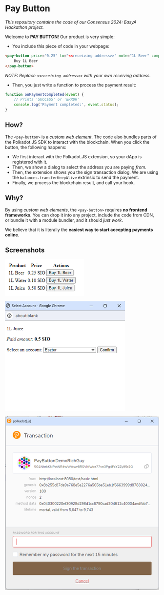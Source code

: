 # Pay Button

_This repository contains the code of our Consensus 2024: EasyA Hackathon project._

Welcome to **PAY BUTTON**! Our product is very simple:

* You include this piece of code in your webpage:

```html
<pay-button price="0.25" to="<<receiving address>>" note="1L Beer" completed="onPaymentCompleted(event)">
    Buy 1L Beer
</pay-button>
```

_NOTE: Replace `<<receiving address>>` with your own receiving address._

* Then, you just write a function to process the payment result:

```javascript
function onPaymentCompleted(event) {
    // Prints 'SUCCESS' or 'ERROR'
    console.log('Payment completed:', event.status);
}
```

## How?

The `<pay-button>` is a [_custom web element_](https://developer.mozilla.org/en-US/docs/Web/API/Web_components/Using_custom_elements). The code also bundles parts of the Polkadot.JS SDK to interact with the blockchain. When you click the button, the following happens:

* We first interact with the Polkadot.JS extension, so your dApp is registered with it.
* Then, we show a dialog to select the address you are paying _from_.
* Then, the extension shows you the sign transaction dialog. We are using the `balances.transferKeepAlive` extrinsic to send the payment.
* Finally, we process the blockchain result, and call your hook.

## Why?

By using _custom web elements_, the `<pay-button>` requires **no frontend frameworks**. You can drop it into any project, include the code from CDN, or bundle it with a module bundler, and it should _just work_.

We believe that it is literally the **easiest way to start accepting payments online**.

## Screenshots

![The basic example page](./screenshots/image.png)

![The account selection dialog](./screenshots/image-1.png)

![The transaction signing dialog from Polkadot.JS extension](./screenshots/image-2.png)
